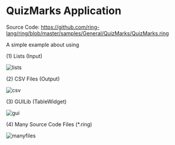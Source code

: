 QuizMarks Application
=====================

Source Code: https://github.com/ring-lang/ring/blob/master/samples/General/QuizMarks/QuizMarks.ring

A simple example about using

(1) Lists (Input)

![lists](https://raw.githubusercontent.com/ring-lang/ring/master/samples/General/QuizMarks/img/usinglists.png)

(2) CSV Files (Output)

![csv](https://raw.githubusercontent.com/ring-lang/ring/master/samples/General/QuizMarks/img/usingcsv.png)

(3) GUILib (TableWidget)

![gui](https://raw.githubusercontent.com/ring-lang/ring/master/samples/General/QuizMarks/img/usinggui.png)

(4) Many Source Code Files (*.ring)

![manyfiles](https://raw.githubusercontent.com/ring-lang/ring/master/samples/General/QuizMarks/img/manyfiles.png)